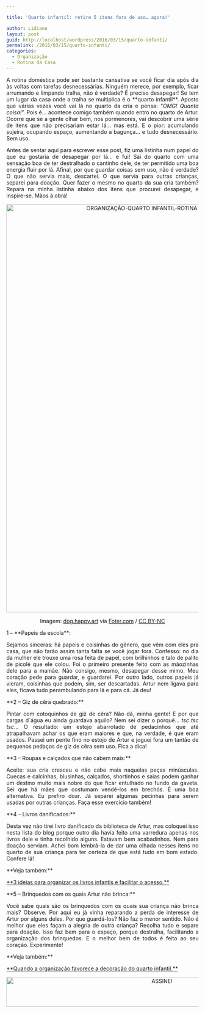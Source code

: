 ```yaml
---

title: 'Quarto infantil: retire 5 itens fora de uso… agora!'

author: Lidiane
layout: post
guid: http://localhost/wordpress/2016/03/15/quarto-infanti/
permalink: /2016/03/15/quarto-infanti/
categories:
  - Organização
  - Rotina da Casa
---
```

<p align="justify">
  A rotina doméstica pode ser bastante cansativa se você ficar dia após dia às voltas com tarefas desnecessárias. Ninguém merece, por exemplo, ficar arrumando e limpando tralha, não é verdade? É preciso desapegar! Se tem um lugar da casa onde a tralha se multiplica é o **quarto infantil**. Aposto que várias vezes você vai lá no quarto da cria e pensa: “<em>OMG! Quanta coisa!</em>”. Pois é… acontece comigo também quando entro no quarto de Artur. Ocorre que se a gente olhar bem, nos pormenores, vai descobrir uma série de itens que não precisariam estar lá… mas está. E o pior: acumulando sujeira, ocupando espaço, aumentando a bagunça… e tudo desnecessário. Sem uso.
</p>

<p align="justify">
  Antes de sentar aqui para escrever esse post, fiz uma listinha num papel do que eu gostaria de desapegar por lá… e fui! Sai do quarto com uma sensação boa de ter destralhado o cantinho dele, de ter permitido uma boa energia fluir por lá. Afinal, por que guardar coisas sem uso, não é verdade? O que não servia mais, descartei. O que servia para outras crianças, separei para doação. Quer fazer o mesmo no quarto da sua cria também? Repara na minha listinha abaixo dos itens que procurei desapegar, e inspire-se. Mãos à obra!
</p>

<p align="center">
  <img class="alignnone size-full wp-image-12370" src="http://www.trololodemulher.com.br/blog/wp-content/uploads/2016/04/ORGANIZAÇÃO-QUARTO-INFANTIL-ROTINA-DOMESTICA2.jpg" alt="ORGANIZAÇÃO-QUARTO INFANTIL-ROTINA DOMESTICA[2]" width="800" height="1069" />
</p>

<p align="center">
  Imagem: <a href="https://www.flickr.com/photos/8113246@N02/4348488461/" target="_blank">dog.happy.art</a> via <a href="http://foter.com/" target="_blank">Foter.com</a> / <a href="http://creativecommons.org/licenses/by-nc/2.0/" target="_blank">CC BY-NC</a><b></b>
</p>

<p align="justify">
  1 – **Papeis da escola**:
</p>

<p align="justify">
  Sejamos sinceras: há papeis e coisinhas do gênero, que vêm com eles pra casa, que não farão assim tanta falta se você jogar fora. Confesso: no dia da mulher ele trouxe uma rosa feita de papel, com brilhinhos e talo de palito de picolé que ele colou. Foi o primeiro presente feito com as mãozinhas dele para a mamãe. Não consigo, mesmo, desapegar desse mimo. Meu coração pede para guardar, e guardarei. Por outro lado, outros papeis já vieram, coisinhas que podem, sim, ser descartadas. Artur nem ligava para eles, ficava tudo perambulando para lá e para cá. Já deu!
</p>

<p align="justify">
  **2 – Giz de cêra quebrado:**
</p>

<p align="justify">
  Pintar com cotoquinhos de giz de cêra? Não dá, minha gente! E por que cargas d´água eu ainda guardava aquilo? Nem sei dizer o porquê… <em>tsc tsc tsc</em>… O resultado: um estojo abarrotado de pedacinhos que até atrapalhavam achar os que eram maiores e que, na verdade, é que eram usados. Passei um pente fino no estojo de Artur e joguei fora um tantão de pequenos pedaços de giz de cêra sem uso. Fica a dica!
</p>

<p align="justify">
  **3 – Roupas e calçados que não cabem mais:**
</p>

<p align="justify">
  Aceite: sua cria cresceu e não cabe mais naquelas peças minúsculas. Cuecas e calcinhas, blusinhas, calçados, shortinhos e saias podem ganhar um destino muito mais nobre do que ficar entulhado no fundo da gaveta. Sei que há mães que costumam vendê-los em brechós. É uma boa alternativa. Eu prefiro doar. Já separei algumas pecinhas para serem usadas por outras crianças. Faça esse exercício também!
</p>

<p align="justify">
  **4 – Livros danificados:**
</p>

<p align="justify">
  Desta vez não tirei livro danificado da biblioteca de Artur, mas coloquei isso nesta lista do blog porque outro dia havia feito uma varredura apenas nos livros dele e tinha recolhido alguns. Estavam bem acabadinhos. Nem para doação serviam. Achei bom lembrá-la de dar uma olhada nesses itens no quarto de sua criança para ter certeza de que está tudo em bom estado. Confere lá!
</p>

<p align="justify">
  **Veja também:**
</p>

<p align="justify">
  <a href="http://www.trololodemulher.com.br/2014/10/03/decoracao-infantil/" target="_blank">**3 ideias para organizar os livros infantis e facilitar o acesso.**</a>
</p>

<p align="justify">
  **5 – Brinquedos com os quais Artur não brinca:**
</p>

<p align="justify">
  Você sabe quais são os brinquedos com os quais sua criança não brinca mais? Observe. Por aqui eu já vinha reparando a perda de interesse de Artur por alguns deles. Por que guardá-los? Não faz o menor sentido. Não é melhor que eles façam a alegria de outra criança? Recolha tudo e separe para doação. Isso faz bem para o espaço, porque destralha, facilitando a organização dos brinquedos. E o melhor bem de todos é feito ao seu coração. Experimente!
</p>

<p align="justify">
  **Veja também:**
</p>

<p align="justify">
  <a href="http://www.trololodemulher.com.br/2012/07/25/organizacao-quarto-infantil/" target="_blank">**Quando a organização favorece a decoração do quarto infantil.**</a>
</p>

<p align="center">
  <a href="http://feedburner.google.com/fb/a/mailverify?uri=blogBichaFemea&loc=en_US" target="_blank"><img class="alignnone size-full wp-image-10439" src="http://www.trololodemulher.com.br/blog/wp-content/uploads/2014/09/ASSINE.png" alt="ASSINE!" width="800" height="78" /></a>
</p>

<p align="justify">